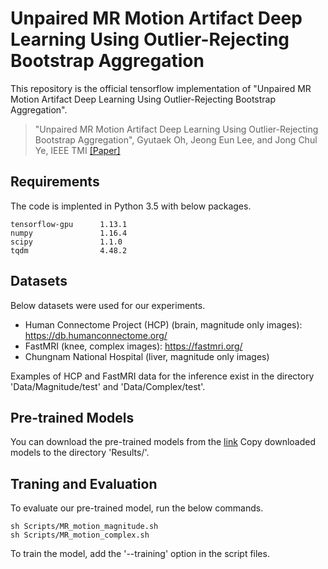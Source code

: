 # Unpaired MR Motion Artifact Deep Learning Using Outlier-Rejecting Bootstrap Aggregation

This repository is the official tensorflow implementation of "Unpaired MR Motion Artifact Deep Learning Using Outlier-Rejecting Bootstrap Aggregation".

> "Unpaired MR Motion Artifact Deep Learning Using Outlier-Rejecting Bootstrap Aggregation", 
> Gyutaek Oh, Jeong Eun Lee, and Jong Chul Ye, IEEE TMI [[Paper]](https://ieeexplore.ieee.org/abstract/document/9456930)

## Requirements

The code is implented in Python 3.5 with below packages.
```
tensorflow-gpu      1.13.1
numpy               1.16.4
scipy               1.1.0
tqdm                4.48.2
```

## Datasets
Below datasets were used for our experiments.
- Human Connectome Project (HCP) (brain, magnitude only images):
https://db.humanconnectome.org/
- FastMRI (knee, complex images):
https://fastmri.org/
- Chungnam National Hospital (liver, magnitude only images)

Examples of HCP and FastMRI data for the inference exist in the directory 'Data/Magnitude/test' and 'Data/Complex/test'.

## Pre-trained Models
You can download the pre-trained models from the [link](https://drive.google.com/drive/folders/1S4P6luYkipBQXHy4Vgbmpy-kSpFP2Mxv?usp=sharing)
Copy downloaded models to the directory 'Results/'.

## Traning and Evaluation
To evaluate our pre-trained model, run the below commands.
```
sh Scripts/MR_motion_magnitude.sh
sh Scripts/MR_motion_complex.sh
```

To train the model, add the '--training' option in the script files.

